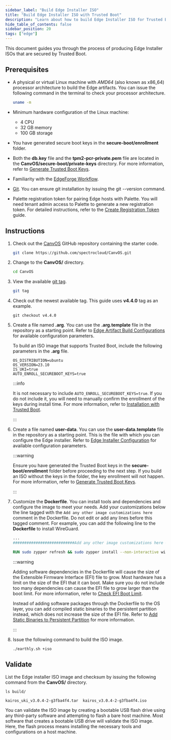 ```yaml
---
sidebar_label: "Build Edge Installer ISO"
title: "Build Edge Installer ISO with Trusted Boot"
description: "Learn about how to build Edge Installer ISO for Trusted Boot."
hide_table_of_contents: false
sidebar_position: 20
tags: ["edge"]
---
```


This document guides you through the process of producing Edge Installer ISOs that are secured by Trusted Boot.

## Prerequisites

- A physical or virtual Linux machine with _AMD64_ (also known as x86_64) processor architecture to build the Edge
  artifacts. You can issue the following command in the terminal to check your processor architecture.

  ```bash
  uname -m
  ```

- Minimum hardware configuration of the Linux machine:

  - 4 CPU
  - 32 GB memory
  - 100 GB storage

- You have generated secure boot keys in the **secure-boot/enrollment** folder.
- Both the **db.key** file and the **tpm2-pcr-private.pem** file are located in the **CanvOS/secure-boot/private-keys**
  directory. For more information, refer to [Generate Trusted Boot Keys](../keys/generate-keys.md).

- Familiarity with the [EdgeForge Workflow](../../edgeforge-workflow/edgeforge-workflow.md).

- [Git](https://cli.github.com/manual/installation). You can ensure git installation by issuing the git --version
  command.

- Palette registration token for pairing Edge hosts with Palette. You will need tenant admin access to Palette to
  generate a new registration token. For detailed instructions, refer to the
  [Create Registration Token](../../site-deployment/site-installation/create-registration-token.md) guide.

## Instructions

1. Check out the [CanvOS](https://github.com/spectrocloud/CanvOS.git) GitHub repository containing the starter code.

   ```bash
   git clone https://github.com/spectrocloud/CanvOS.git
   ```

2. Change to the **CanvOS/** directory.

   ```bash
   cd CanvOS
   ```

3. View the available [git tag](https://github.com/spectrocloud/CanvOS/tags).

   ```bash
   git tag
   ```

4. Check out the newest available tag. This guide uses **v4.4.0** tag as an example.

   ```shell
   git checkout v4.4.0
   ```

5. Create a file named **.arg**. You can use the **.arg.template** file in the repository as a starting point. Refer to
   [Edge Artifact Build Configurations](../../edgeforge-workflow/palette-canvos/arg.md) for available configuration
   parameters.

   To build an ISO image that supports Trusted Boot, include the following parameters in the **.arg** file.

   ```
   OS_DISTRIBUTION=ubuntu
   OS_VERSION=23.10
   IS_UKI=true
   AUTO_ENROLL_SECUREBOOT_KEYS=true
   ```

   :::info

   It is not necessary to include `AUTO_ENROLL_SECUREBOOT_KEYS=true`. If you do not include it, you will need to
   manually confirm the enrollment of the keys during install time. For more information, refer to
   [Installation with Trusted Boot](..//deployment-day2/install.md).

   :::

6. Create a file named **user-data**. You can use the **user-data.template** file in the repository as a starting point.
   This is the file with which you can configure the Edge installer. Refer to
   [Edge Installer Configuration](../../edge-configuration/installer-reference.md) for available configuration
   parameters.

   :::warning

   Ensure you have generated the Trusted Boot keys in the **secure-boot/enrollment** folder before proceeding to the
   next step. If you build an ISO without the keys in the folder, the key enrollment will not happen. For more
   information, refer to [Generate Trusted Boot Keys](../keys/generate-keys.md).

   :::

7. Customize the **Dockerfile**. You can install tools and dependencies and configure the image to meet your needs. Add
   your customizations below the line tagged with the `Add any other image customizations here` comment in the
   Dockerfile. Do not edit or add any lines before this tagged comment. For example, you can add the following line to
   the **Dockerfile** to install WireGuard.

   ```dockerfile
   ...
   ###########################Add any other image customizations here #######################

   RUN sudo zypper refresh && sudo zypper install --non-interactive wireguard-tools
   ```

   :::warning

   Adding software dependencies in the Dockerfile will cause the size of the Extensible Firmware Interface (EFI) file to
   grow. Most hardware has a limit on the size of the EFI that it can boot. Make sure you do not include too many
   dependencies can cause the EFI file to grow larger than the boot limit. For more information, refer to
   [Check EFI Boot Limit](./check-efi-limit.md).

   Instead of adding software packages through the Dockerfile to the OS layer, you can add compiled static binaries to
   the persistent partition instead, which does not increase the size of the EFI file. Refer to
   [Add Static Binaries to Persistent Partition](./add-extra-content.md) for more information.

   :::

8. Issue the following command to build the ISO image.

   ```shell
   ./earthly.sh +iso
   ```

## Validate

List the Edge installer ISO image and checksum by issuing the following command from the **CanvOS/** directory.

```shell
ls build/
```

```text
kairos_uki_v3.0.4-2-g3fba4f4.tar  kairos_v3.0.4-2-g3fba4f4.iso
```

You can validate the ISO image by creating a bootable USB flash drive using any third-party software and attempting to
flash a bare host machine. Most software that creates a bootable USB drive will validate the ISO image. Here, the flash
process means installing the necessary tools and configurations on a host machine.
